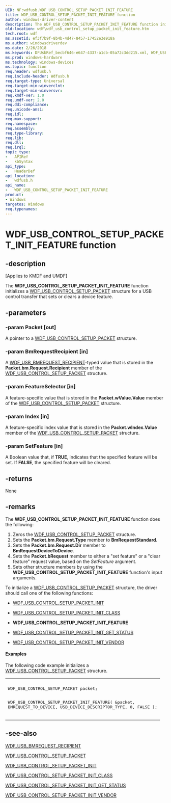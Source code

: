 ```yaml
---
UID: NF:wdfusb.WDF_USB_CONTROL_SETUP_PACKET_INIT_FEATURE
title: WDF_USB_CONTROL_SETUP_PACKET_INIT_FEATURE function
author: windows-driver-content
description: The WDF_USB_CONTROL_SETUP_PACKET_INIT_FEATURE function initializes a WDF_USB_CONTROL_SETUP_PACKET structure for a USB control transfer that sets or clears a device feature.
old-location: wdf\wdf_usb_control_setup_packet_init_feature.htm
tech.root: wdf
ms.assetid: ef3f7b9f-8b4b-4d47-8457-17452e3e918a
ms.author: windowsdriverdev
ms.date: 2/26/2018
ms.keywords: DFUsbRef_becbf646-e647-4337-a1cb-05a72c3dd215.xml, WDF_USB_CONTROL_SETUP_PACKET_INIT_FEATURE, WDF_USB_CONTROL_SETUP_PACKET_INIT_FEATURE function, kmdf.wdf_usb_control_setup_packet_init_feature, wdf.wdf_usb_control_setup_packet_init_feature, wdfusb/WDF_USB_CONTROL_SETUP_PACKET_INIT_FEATURE
ms.prod: windows-hardware
ms.technology: windows-devices
ms.topic: function
req.header: wdfusb.h
req.include-header: Wdfusb.h
req.target-type: Universal
req.target-min-winverclnt: 
req.target-min-winversvr: 
req.kmdf-ver: 1.0
req.umdf-ver: 2.0
req.ddi-compliance: 
req.unicode-ansi: 
req.idl: 
req.max-support: 
req.namespace: 
req.assembly: 
req.type-library: 
req.lib: 
req.dll: 
req.irql: 
topic_type:
-	APIRef
-	kbSyntax
api_type:
-	HeaderDef
api_location:
-	wdfusb.h
api_name:
-	WDF_USB_CONTROL_SETUP_PACKET_INIT_FEATURE
product:
- Windows
targetos: Windows
req.typenames: 
---
```


# WDF_USB_CONTROL_SETUP_PACKET_INIT_FEATURE function


## -description


<p class="CCE_Message">[Applies to KMDF and UMDF]

The <b>WDF_USB_CONTROL_SETUP_PACKET_INIT_FEATURE</b> function initializes a <a href="https://msdn.microsoft.com/library/windows/hardware/ff552568">WDF_USB_CONTROL_SETUP_PACKET</a> structure for a USB control transfer that sets or clears a device feature.


## -parameters




### -param Packet [out]

A pointer to a <a href="https://msdn.microsoft.com/library/windows/hardware/ff552568">WDF_USB_CONTROL_SETUP_PACKET</a> structure.


### -param BmRequestRecipient [in]

A <a href="https://msdn.microsoft.com/library/windows/hardware/ff552554">WDF_USB_BMREQUEST_RECIPIENT</a>-typed value that is stored in the <b>Packet.bm.Request.Recipient</b> member of the <a href="https://msdn.microsoft.com/library/windows/hardware/ff552568">WDF_USB_CONTROL_SETUP_PACKET</a> structure. 


### -param FeatureSelector [in]

A feature-specific value that is stored in the <b>Packet.wValue.Value</b> member of the <a href="https://msdn.microsoft.com/library/windows/hardware/ff552568">WDF_USB_CONTROL_SETUP_PACKET</a> structure.


### -param Index [in]

A feature-specific index value that is stored in the <b>Packet.wIndex.Value</b> member of the <a href="https://msdn.microsoft.com/library/windows/hardware/ff552568">WDF_USB_CONTROL_SETUP_PACKET</a> structure.


### -param SetFeature [in]

A Boolean value that, if <b>TRUE</b>, indicates that the specified feature will be set. If <b>FALSE</b>, the specified feature will be cleared.


## -returns



None




## -remarks



The <b>WDF_USB_CONTROL_SETUP_PACKET_INIT_FEATURE</b> function does the following:

<ol>
<li>
Zeros the <a href="https://msdn.microsoft.com/library/windows/hardware/ff552568">WDF_USB_CONTROL_SETUP_PACKET</a> structure.

</li>
<li>
Sets the <b>Packet.bm.Request.Type</b> member to <b>BmRequestStandard</b>.

</li>
<li>
Sets the <b>Packet.bm.Request.Dir</b> member to <b>BmRequestDeviceToDevice</b>.

</li>
<li>
Sets the <b>Packet.bRequest</b> member to either a "set feature" or a "clear feature" request value, based on the <i>SetFeature</i> argument.

</li>
<li>
Sets other structure members by using the <b>WDF_USB_CONTROL_SETUP_PACKET_INIT_FEATURE</b> function's input arguments.

</li>
</ol>
To initialize a <a href="https://msdn.microsoft.com/library/windows/hardware/ff552568">WDF_USB_CONTROL_SETUP_PACKET</a> structure, the driver should call one of the following functions:

<ul>
<li>

<a href="https://msdn.microsoft.com/library/windows/hardware/ff552571">WDF_USB_CONTROL_SETUP_PACKET_INIT</a>


</li>
<li>

<a href="https://msdn.microsoft.com/library/windows/hardware/ff552574">WDF_USB_CONTROL_SETUP_PACKET_INIT_CLASS</a>


</li>
<li>
<b>WDF_USB_CONTROL_SETUP_PACKET_INIT_FEATURE</b>

</li>
<li>

<a href="https://msdn.microsoft.com/library/windows/hardware/ff552582">WDF_USB_CONTROL_SETUP_PACKET_INIT_GET_STATUS</a>


</li>
<li>

<a href="https://msdn.microsoft.com/library/windows/hardware/ff552588">WDF_USB_CONTROL_SETUP_PACKET_INIT_VENDOR</a>


</li>
</ul>

#### Examples

The following code example initializes a <a href="https://msdn.microsoft.com/library/windows/hardware/ff552568">WDF_USB_CONTROL_SETUP_PACKET</a> structure.

<div class="code"><span codelanguage=""><table>
<tr>
<th></th>
</tr>
<tr>
<td>
<pre>WDF_USB_CONTROL_SETUP_PACKET packet;

WDF_USB_CONTROL_SETUP_PACKET_INIT_FEATURE(
                                          &amp;packet,
                                          BMREQUEST_TO_DEVICE,
                                          USB_DEVICE_DESCRIPTOR_TYPE,
                                          0,
                                          FALSE
                                          );</pre>
</td>
</tr>
</table></span></div>



## -see-also




<a href="https://msdn.microsoft.com/library/windows/hardware/ff552554">WDF_USB_BMREQUEST_RECIPIENT</a>



<a href="https://msdn.microsoft.com/library/windows/hardware/ff552568">WDF_USB_CONTROL_SETUP_PACKET</a>



<a href="https://msdn.microsoft.com/library/windows/hardware/ff552571">WDF_USB_CONTROL_SETUP_PACKET_INIT</a>



<a href="https://msdn.microsoft.com/library/windows/hardware/ff552574">WDF_USB_CONTROL_SETUP_PACKET_INIT_CLASS</a>



<a href="https://msdn.microsoft.com/library/windows/hardware/ff552582">WDF_USB_CONTROL_SETUP_PACKET_INIT_GET_STATUS</a>



<a href="https://msdn.microsoft.com/library/windows/hardware/ff552588">WDF_USB_CONTROL_SETUP_PACKET_INIT_VENDOR</a>
 

 

